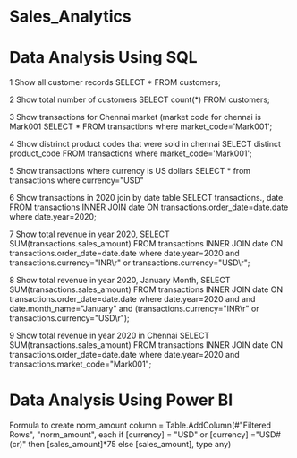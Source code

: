 # Sales_Analytics

# Data Analysis Using SQL
1 Show all customer records
SELECT * FROM customers;

2 Show total number of customers
SELECT count(*) FROM customers;

3 Show transactions for Chennai market (market code for chennai is Mark001
SELECT * FROM transactions where market_code='Mark001';

4 Show distrinct product codes that were sold in chennai
SELECT distinct product_code FROM transactions where market_code='Mark001';

5 Show transactions where currency is US dollars
SELECT * from transactions where currency="USD"

6 Show transactions in 2020 join by date table
SELECT transactions., date. FROM transactions INNER JOIN date ON transactions.order_date=date.date where date.year=2020;

7 Show total revenue in year 2020,
SELECT SUM(transactions.sales_amount) FROM transactions INNER JOIN date ON transactions.order_date=date.date where date.year=2020 and transactions.currency="INR\r" or transactions.currency="USD\r";

8 Show total revenue in year 2020, January Month,
SELECT SUM(transactions.sales_amount) FROM transactions INNER JOIN date ON transactions.order_date=date.date where date.year=2020 and and date.month_name="January" and (transactions.currency="INR\r" or transactions.currency="USD\r");

9 Show total revenue in year 2020 in Chennai
SELECT SUM(transactions.sales_amount) FROM transactions INNER JOIN date ON transactions.order_date=date.date where date.year=2020 and transactions.market_code="Mark001";

# Data Analysis Using Power BI
Formula to create norm_amount column = Table.AddColumn(#"Filtered Rows", "norm_amount", each if [currency] = "USD" or [currency] ="USD#(cr)" then [sales_amount]*75 else [sales_amount], type any)
